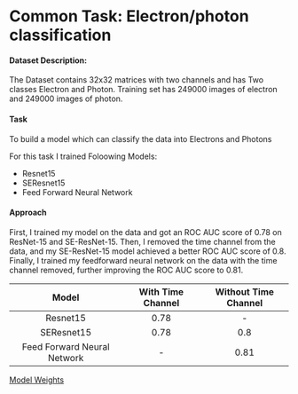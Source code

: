 
# Common Task: Electron/photon classification
#### Dataset Description:
The Dataset contains 32x32 matrices with two channels and has Two classes Electron and Photon. Training set has 249000 images of electron and 249000 images of photon. 
#### Task
To build a model which can classify the data into Electrons and Photons

For this task I trained Foloowing Models:

- Resnet15
- SEResnet15
- Feed Forward Neural Network
#### Approach
First, I trained my model on the data and got an ROC AUC score of 0.78 on ResNet-15 and SE-ResNet-15. Then, I removed the time channel from the data, and my SE-ResNet-15 model achieved a better ROC AUC score of 0.8. Finally, I trained my feedforward neural network on the data with the time channel removed, further improving the ROC AUC score to 0.81.

| Model      | With Time Channel | Without Time Channel |
|:-----------:|:------------------:|:-------------------:|
|Resnet15|0.78|-|
|SEResnet15|0.78|0.8|
|Feed Forward Neural Network|-|0.81|

[Model Weights](https://drive.google.com/drive/folders/17QkTxSgGILdHlKxdvq2YA2N5BGDRe3R4?usp=drive_link)
